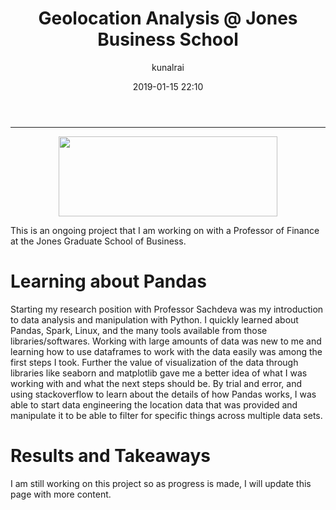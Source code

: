 ﻿---
title: "Geolocation Analysis @ Jones Business School"
layout: post
date: 2019-01-15 22:10
# tag: jekyll
# image: 
headerImage: true
projects: true
hidden: true # don't count this post in blog pagination
description: "Learning about Pandas and Data Science"
category: project
author: kunalrai
externalLink: false
---


---

<p align="center">
  <img width="350" height="128" src="http://rankings.ft.com/lib/img/logos/entity/rice-university-jones">

</p>


This is an ongoing project that I am working on with a Professor of Finance at the Jones Graduate School of Business. 

# Learning about Pandas
Starting my research position with Professor Sachdeva was my introduction to data analysis and manipulation with Python. I quickly learned about Pandas, Spark, Linux, and the many tools available from those libraries/softwares. Working with large amounts of data was new to me and learning how to use dataframes to work with the data easily was among the first steps I took. Further the value of visualization of the data through libraries like seaborn and matplotlib gave me a better idea of what I was working with and what the next steps should be. By trial and error, and using stackoverflow to learn about the details of how Pandas works, I was able to start data engineering the location data that was provided and manipulate it to be able to filter for specific things across multiple data sets. 

# Results and Takeaways
I am still working on this project so as progress is made, I will update this page with more content. 
